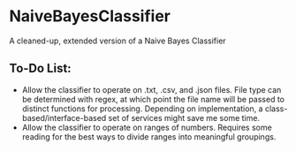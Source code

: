 # NaiveBayesClassifier
A cleaned-up, extended version of a Naive Bayes Classifier

## To-Do List:
* Allow the classifier to operate on .txt, .csv, and .json files. File type can be determined with regex, at which point the file name will be passed to distinct functions for processing. Depending on implementation, a class-based/interface-based set of services might save me some time.
* Allow the classifier to operate on ranges of numbers. Requires some reading for the best ways to divide ranges into meaningful groupings.

